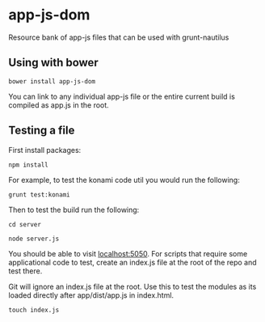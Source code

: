 app-js-dom
==========

[localhost:5050]: http://localhost:5050

Resource bank of app-js files that can be used with grunt-nautilus

## Using with bower

```
bower install app-js-dom
```

You can link to any individual app-js file or the entire current build is compiled as app.js in the root.

## Testing a file

First install packages:

```
npm install
```

For example, to test the konami code util you would run the following:

```
grunt test:konami
```

Then to test the build run the following:

```
cd server

node server.js
```

You should be able to visit [localhost:5050][]. For scripts that require some applicational code to test, create an index.js file at the root of the repo and test there.

Git will ignore an index.js file at the root. Use this to test the modules as its loaded directly after app/dist/app.js in index.html.

```
touch index.js
```